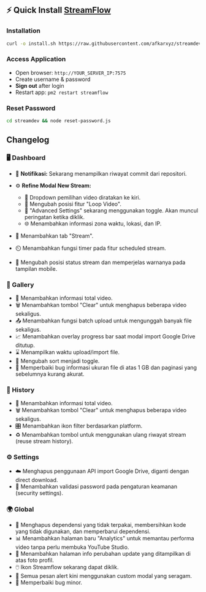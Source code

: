 ## ⚡ Quick Install [StreamFlow](https://github.com/bangtutorial/streamflow)

### Installation
```bash
curl -o install.sh https://raw.githubusercontent.com/afkarxyz/streamdev/main/install.sh && chmod +x install.sh && ./install.sh
```

### Access Application
- Open browser: `http://YOUR_SERVER_IP:7575`
- Create username & password
- **Sign out** after login
- Restart app: `pm2 restart streamflow`

### Reset Password
```bash
cd streamdev && node reset-password.js
```
## Changelog

### 🖥️ Dashboard

* 🔔 **Notifikasi:** Sekarang menampilkan riwayat commit dari repositori.
* ⚙️ **Refine Modal New Stream:**

  * 📍 Dropdown pemilihan video diratakan ke kiri.
  * 🔄 Mengubah posisi fitur "Loop Video".
  * 🔧 "Advanced Settings" sekarang menggunakan toggle. Akan muncul peringatan ketika diklik.
  * 🌐 Menambahkan informasi zona waktu, lokasi, dan IP.
* 📑 Menambahkan tab "Stream".
* ⏲️ Menambahkan fungsi timer pada fitur scheduled stream.
* 📱 Mengubah posisi status stream dan memperjelas warnanya pada tampilan mobile.

### 📁 Gallery

* 📌 Menambahkan informasi total video.
* 🗑️ Menambahkan tombol "Clear" untuk menghapus beberapa video sekaligus.
* 📤 Menambahkan fungsi batch upload untuk mengunggah banyak file sekaligus.
* 📈 Menambahkan overlay progress bar saat modal import Google Drive ditutup.
* ⌛ Menampilkan waktu upload/import file.
* 🔀 Mengubah sort menjadi toggle.
* 🐞 Memperbaiki bug informasi ukuran file di atas 1 GB dan paginasi yang sebelumnya kurang akurat.

### 📜 History

* 📌 Menambahkan informasi total video.
* 🗑️ Menambahkan tombol "Clear" untuk menghapus beberapa video sekaligus.
* 🎛️ Menambahkan ikon filter berdasarkan platform.
* ♻️ Menambahkan tombol untuk menggunakan ulang riwayat stream (reuse stream history).

### ⚙️ Settings

* ☁️ Menghapus penggunaan API import Google Drive, diganti dengan direct download.
* 🔐 Menambahkan validasi password pada pengaturan keamanan (security settings).

### 🌍 Global

* 🧹 Menghapus dependensi yang tidak terpakai, membersihkan kode yang tidak digunakan, dan memperbarui dependensi.
* 📊 Menambahkan halaman baru "Analytics" untuk memantau performa video tanpa perlu membuka YouTube Studio.
* 📢 Menambahkan halaman info perubahan update yang ditampilkan di atas foto profil.
* 🖱️ Ikon Streamflow sekarang dapat diklik.
* 💬 Semua pesan alert kini menggunakan custom modal yang seragam.
* 🐛 Memperbaiki bug minor.
